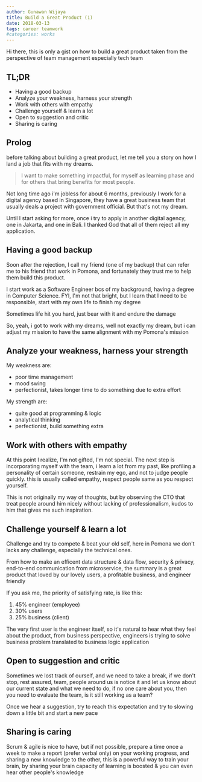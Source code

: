 ```yaml
---
author: Gunawan Wijaya
title: Build a Great Product (1)
date: 2018-03-13
tags: career teamwork
#categories: works
---
```


Hi there, this is only a gist on how to build a great product taken from the
perspective of team management especially tech team

## TL;DR

- Having a good backup
- Analyze your weakness, harness your strength
- Work with others with empathy
- Challenge yourself & learn a lot
- Open to suggestion and critic
- Sharing is caring

<!--more-->

## Prolog

before talking about building a great product, let me tell you a story on how I
land a job that fits with my dreams.

> I want to make something impactful, for myself as learning phase and for others
> that bring benefits for most people.

Not long time ago i'm jobless for about 6 months, previously I work for a digital
agency based in Singapore, they have a great business team that usually deals
a project with government official. But that's not my dream.

Until I start asking for more, once i try to apply in another digital agency,
one in Jakarta, and one in Bali. I thanked God that all of them reject all my
application.

## Having a good backup

Soon after the rejection, I call my friend (one of my backup) that can refer me
to his friend that work in Pomona, and fortunately they trust me to help them
build this product.

I start work as a Software Engineer bcs of my background, having a degree in
Computer Science. FYI, I'm not that bright, but I learn that I need to be
responsible, start with my own life to finish my degree

Sometimes life hit you hard, just bear with it and endure the damage

So, yeah, i got to work with my dreams, well not exactly my dream, but i can
adjust my mission to have the same alignment with my Pomona's mission

## Analyze your weakness, harness your strength

My weakness are:

- poor time management
- mood swing
- perfectionist, takes longer time to do something due to extra effort

My strength are:

- quite good at programming & logic
- analytical thinking
- perfectionist, build something extra

## Work with others with empathy

At this point I realize, I'm not gifted, I'm not special. The next step is
incorporating myself with the team, i learn a lot from my past, like profiling
a personality of certain someone, restrain my ego, and not to judge people quickly.
this is usually called empathy, respect people same as you respect yourself.

This is not originally my way of thoughts, but by observing the CTO that treat
people around him nicely without lacking of professionalism, kudos to him that
gives me such inspiration.

## Challenge yourself & learn a lot

Challenge and try to compete & beat your old self, here in Pomona we don't lacks
any challenge, especially the technical ones.

From how to make an efficent data structure & data flow, security & privacy,
end-to-end communication from microservice, the summary is a great product
that loved by our lovely users, a profitable business, and engineer friendly

If you ask me, the priority of satisfying rate, is like this:

1. 45% engineer (employee)
1. 30% users
1. 25% business (client)

The very first user is the engineer itself, so it's natural to hear what they feel
about the product, from business perspective, engineers is trying to solve
business problem translated to business logic application

## Open to suggestion and critic

Sometimes we lost track of ourself, and we need to take a break, if we don't stop,
rest assured, team, people around us is notice it and let us know about our current
state and what we need to do, if no one care about you, then you need to evaluate
the team, is it still working as a team?

Once we hear a suggestion, try to reach this expectation and try to slowing down
a little bit and start a new pace

## Sharing is caring

Scrum & agile is nice to have, but if not possible, prepare a time once a week
to make a report (prefer verbal only) on your working progress, and sharing a new
knowledge to the other, this is a powerful way to train your brain, by sharing
your brain capacity of learning is boosted & you can even hear other people's
knowledge
